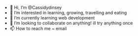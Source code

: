 - 👋 Hi, I’m @Cassidydinsey
- 👀 I’m interested in learning, growing, travelling and eating
- 🌱 I’m currently learning web development 
- 💞️ I’m looking to collaborate on anything! ill try anything once  
- 📫 How to reach me ~ email

<!---
Cassidydinsey/Cassidydinsey is a ✨ special ✨ repository because its `README.md` (this file) appears on your GitHub profile.
You can click the Preview link to take a look at your changes.
--->
